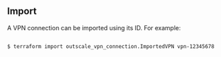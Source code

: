 ## Import

A VPN connection can be imported using its ID. For example:

```console

$ terraform import outscale_vpn_connection.ImportedVPN vpn-12345678

```